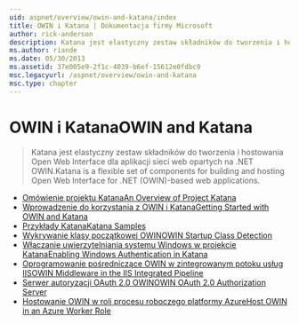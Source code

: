 ```yaml
---
uid: aspnet/overview/owin-and-katana/index
title: OWIN i Katana | Dokumentacja firmy Microsoft
author: rick-anderson
description: Katana jest elastyczny zestaw składników do tworzenia i hostowania Open Web Interface dla aplikacji sieci web opartych na .NET OWIN.
ms.author: riande
ms.date: 05/30/2013
ms.assetid: 37e005e9-2f1c-4039-b6ef-15612e0fdbc9
msc.legacyurl: /aspnet/overview/owin-and-katana
msc.type: chapter
---
```

<a name="owin-and-katana"></a><span data-ttu-id="48444-103">OWIN i Katana</span><span class="sxs-lookup"><span data-stu-id="48444-103">OWIN and Katana</span></span>
====================
> <span data-ttu-id="48444-104">Katana jest elastyczny zestaw składników do tworzenia i hostowania Open Web Interface dla aplikacji sieci web opartych na .NET OWIN.</span><span class="sxs-lookup"><span data-stu-id="48444-104">Katana is a flexible set of components for building and hosting Open Web Interface for .NET (OWIN)-based web applications.</span></span>


- [<span data-ttu-id="48444-105">Omówienie projektu Katana</span><span class="sxs-lookup"><span data-stu-id="48444-105">An Overview of Project Katana</span></span>](an-overview-of-project-katana.md)
- [<span data-ttu-id="48444-106">Wprowadzenie do korzystania z OWIN i Katana</span><span class="sxs-lookup"><span data-stu-id="48444-106">Getting Started with OWIN and Katana</span></span>](getting-started-with-owin-and-katana.md)
- [<span data-ttu-id="48444-107">Przykłady Katana</span><span class="sxs-lookup"><span data-stu-id="48444-107">Katana Samples</span></span>](katana-samples.md)
- [<span data-ttu-id="48444-108">Wykrywanie klasy początkowej OWIN</span><span class="sxs-lookup"><span data-stu-id="48444-108">OWIN Startup Class Detection</span></span>](owin-startup-class-detection.md)
- [<span data-ttu-id="48444-109">Włączanie uwierzytelniania systemu Windows w projekcie Katana</span><span class="sxs-lookup"><span data-stu-id="48444-109">Enabling Windows Authentication in Katana</span></span>](enabling-windows-authentication-in-katana.md)
- [<span data-ttu-id="48444-110">Oprogramowanie pośredniczące OWIN w zintegrowanym potoku usług IIS</span><span class="sxs-lookup"><span data-stu-id="48444-110">OWIN Middleware in the IIS Integrated Pipeline</span></span>](owin-middleware-in-the-iis-integrated-pipeline.md)
- [<span data-ttu-id="48444-111">Serwer autoryzacji OAuth 2.0 OWIN</span><span class="sxs-lookup"><span data-stu-id="48444-111">OWIN OAuth 2.0 Authorization Server</span></span>](owin-oauth-20-authorization-server.md)
- [<span data-ttu-id="48444-112">Hostowanie OWIN w roli procesu roboczego platformy Azure</span><span class="sxs-lookup"><span data-stu-id="48444-112">Host OWIN in an Azure Worker Role</span></span>](host-owin-in-an-azure-worker-role.md)
